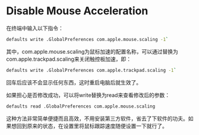 # Disable Mouse Acceleration

在终端中输入以下指令：

```bash
defaults write .GlobalPreferences com.apple.mouse.scaling -1`
```

其中，com.apple.mouse.scaling为鼠标加速的配置名称，可以通过替换为com.apple.trackpad.scaling来关闭触控板加速，即：

```bash
defaults write .GlobalPreferences com.apple.trackpad.scaling -1`
```
回车后应该不会显示任何东西，这时重启电脑后就生效了。

如果担心是否修改成功，可以将write替换为read来查看修改后的参数：

```bash
defaults read .GlobalPreferences com.apple.mouse.scaling 
```

这种方法非常简单便捷而且高效，不用安装第三方软件，省去了下软件的功夫。如果想回到原来的状态，在设置里将鼠标跟踪速度随便设置一下就行了。
